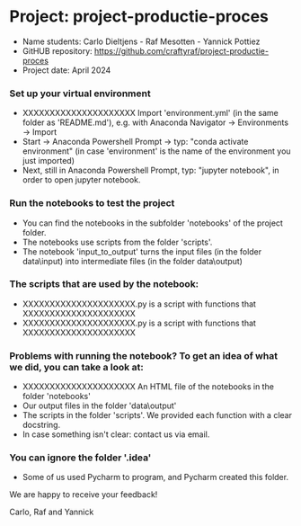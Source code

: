 # Project: project-productie-proces
- Name students: Carlo Dieltjens - Raf Mesotten - Yannick Pottiez
- GitHUB repository: https://github.com/craftyraf/project-productie-proces
- Project date: April 2024

### Set up your virtual environment
- XXXXXXXXXXXXXXXXXXXXX Import 'environment.yml' (in the same folder as 'README.md'), e.g. with Anaconda Navigator -> Environments -> Import
- Start -> Anaconda Powershell Prompt -> typ: "conda activate environment" (in case 'environment' is the name of the environment you just imported)
- Next, still in Anaconda Powershell Prompt, typ: "jupyter notebook", in order to open jupyter notebook.

### Run the notebooks to test the project
- You can find the notebooks in the subfolder 'notebooks' of the project folder.
- The notebooks use scripts from the folder 'scripts'.
- The notebook 'input_to_output' turns the input files (in the folder data\input) into intermediate files (in the folder data\output)

### The scripts that are used by the notebook:
- XXXXXXXXXXXXXXXXXXXXX.py is a script with functions that XXXXXXXXXXXXXXXXXXXXX 
- XXXXXXXXXXXXXXXXXXXXX.py is a script with functions that XXXXXXXXXXXXXXXXXXXXX 

### Problems with running the notebook? To get an idea of what we did, you can take a look at:
- XXXXXXXXXXXXXXXXXXXXX An HTML file of the notebooks in the folder 'notebooks'
- Our output files in the folder 'data\output'
- The scripts in the folder 'scripts'. We provided each function with a clear docstring.
- In case something isn't clear: contact us via email.

### You can ignore the folder '.idea'
- Some of us used Pycharm to program, and Pycharm created this folder.

We are happy to receive your feedback!

Carlo, Raf and Yannick
